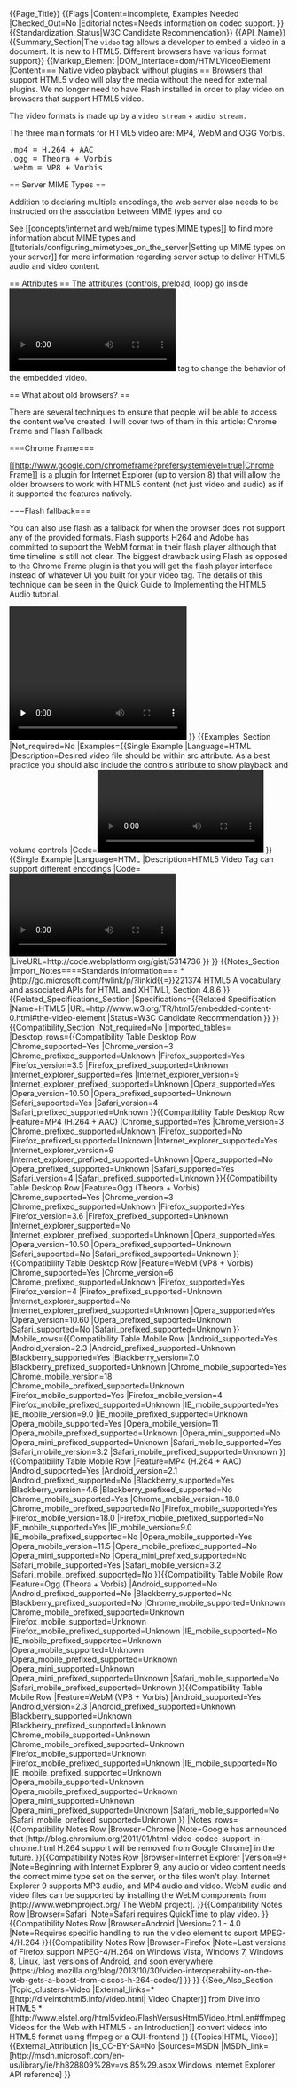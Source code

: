 {{Page_Title}}
{{Flags
|Content=Incomplete, Examples Needed
|Checked_Out=No
|Editorial notes=Needs information on codec support.
}}
{{Standardization_Status|W3C Candidate Recommendation}}
{{API_Name}}
{{Summary_Section|The <code>video</code> tag allows a developer to embed a video in a document. It is new to HTML5. Different browsers have various format support}}
{{Markup_Element
|DOM_interface=dom/HTMLVideoElement
|Content=== Native video playback without plugins ==
Browsers that support HTML5 video will play the media without the need for external plugins. We no longer need to have Flash installed in order to play video on browsers that support HTML5 video. 

The video formats is made up by a <code>video stream</code> + <code>audio stream.</code>

The three main formats for HTML5 video are: MP4, WebM and OGG Vorbis. 

<pre>
.mp4 = H.264 + AAC
.ogg = Theora + Vorbis
.webm = VP8 + Vorbis
</pre>


== Server MIME Types ==

Addition to declaring multiple encodings, the web server also needs to be instructed on the association between MIME types and co

See [[concepts/internet and web/mime types|MIME types]] to find more information about MIME types and [[tutorials/configuring_mimetypes_on_the_server|Setting up MIME types on your server]] for more information regarding server setup to deliver HTML5 audio and video content. 

== Attributes == 
The attributes (controls, preload, loop) go inside <code><video></code> tag to change the behavior of the embedded video.

== What about old browsers? ==

There are several techniques to ensure that people will be able to access the content we've created. I will cover two of them in this article: Chrome Frame and Flash Fallback


===Chrome Frame===

[[http://www.google.com/chromeframe?prefersystemlevel=true|Chrome Frame]] is a plugin for Internet Explorer (up to version 8) that will allow the older browsers to work with HTML5 content (not just video and audio) as if it supported the features natively. 

===Flash fallback===

You can also use flash as a fallback for when the browser does not support any of the provided formats. Flash supports H264 and Adobe has committed to support the WebM format in their flash player although that time timeline is still not clear. The biggest drawback using Flash as opposed to the Chrome Frame plugin is that you will get the flash player interface instead of  whatever UI you built for your video tag. The details of this technique can be seen in the Quick Guide to Implementing the HTML5 Audio tutorial.

<syntaxhighlight lang="html5" highlight="5-7">
<video width="320" height="240" controls="controls" preload="none">
  <source src="movie.mp4" type="video/mp4">
  <source src="movie.ogg" type="video/ogg">
  <source src="movie.webm" type="video/webm">
  <object data="movie.mp4" width="320" height="240">
    <embed src="movie.swf" width="320" height="240">
  </object> 
</video>
</syntaxhighlight>
}}
{{Examples_Section
|Not_required=No
|Examples={{Single Example
|Language=HTML
|Description=Desired video file should be within src attribute. As a best practice you should also include the controls attribute to show playback and volume controls
|Code=<video src="video.webm" controls="controls"></video>
}}{{Single Example
|Language=HTML
|Description=HTML5 Video Tag can support different encodings
|Code=<video>
            <source src="video.mp4" type="video/mp4" />
            <source src="video.webm" type="video/webm" />
            <source src="video.ogg" type="video/ogg" />
            Your browser does not support the <code>video</code> element. 
            You can download it <a href="video.webm">here</a>.
</video>
|LiveURL=http://code.webplatform.org/gist/5314736
}}
}}
{{Notes_Section
|Import_Notes====Standards information===
*[http://go.microsoft.com/fwlink/p/?linkid{{=}}221374 HTML5 A vocabulary and associated APIs for HTML and XHTML], Section 4.8.6
}}
{{Related_Specifications_Section
|Specifications={{Related Specification
|Name=HTML5
|URL=http://www.w3.org/TR/html5/embedded-content-0.html#the-video-element
|Status=W3C Candidate Recommendation
}}
}}
{{Compatibility_Section
|Not_required=No
|Imported_tables=
|Desktop_rows={{Compatibility Table Desktop Row
|Chrome_supported=Yes
|Chrome_version=3
|Chrome_prefixed_supported=Unknown
|Firefox_supported=Yes
|Firefox_version=3.5
|Firefox_prefixed_supported=Unknown
|Internet_explorer_supported=Yes
|Internet_explorer_version=9
|Internet_explorer_prefixed_supported=Unknown
|Opera_supported=Yes
|Opera_version=10.50
|Opera_prefixed_supported=Unknown
|Safari_supported=Yes
|Safari_version=4
|Safari_prefixed_supported=Unknown
}}{{Compatibility Table Desktop Row
|Feature=MP4 (H.264 + AAC)
|Chrome_supported=Yes
|Chrome_version=3
|Chrome_prefixed_supported=Unknown
|Firefox_supported=No
|Firefox_prefixed_supported=Unknown
|Internet_explorer_supported=Yes
|Internet_explorer_version=9
|Internet_explorer_prefixed_supported=Unknown
|Opera_supported=No
|Opera_prefixed_supported=Unknown
|Safari_supported=Yes
|Safari_version=4
|Safari_prefixed_supported=Unknown
}}{{Compatibility Table Desktop Row
|Feature=Ogg (Theora + Vorbis)
|Chrome_supported=Yes
|Chrome_version=3
|Chrome_prefixed_supported=Unknown
|Firefox_supported=Yes
|Firefox_version=3.6
|Firefox_prefixed_supported=Unknown
|Internet_explorer_supported=No
|Internet_explorer_prefixed_supported=Unknown
|Opera_supported=Yes
|Opera_version=10.50
|Opera_prefixed_supported=Unknown
|Safari_supported=No
|Safari_prefixed_supported=Unknown
}}{{Compatibility Table Desktop Row
|Feature=WebM (VP8 + Vorbis)
|Chrome_supported=Yes
|Chrome_version=6
|Chrome_prefixed_supported=Unknown
|Firefox_supported=Yes
|Firefox_version=4
|Firefox_prefixed_supported=Unknown
|Internet_explorer_supported=No
|Internet_explorer_prefixed_supported=Unknown
|Opera_supported=Yes
|Opera_version=10.60
|Opera_prefixed_supported=Unknown
|Safari_supported=No
|Safari_prefixed_supported=Unknown
}}
|Mobile_rows={{Compatibility Table Mobile Row
|Android_supported=Yes
|Android_version=2.3
|Android_prefixed_supported=Unknown
|Blackberry_supported=Yes
|Blackberry_version=7.0
|Blackberry_prefixed_supported=Unknown
|Chrome_mobile_supported=Yes
|Chrome_mobile_version=18
|Chrome_mobile_prefixed_supported=Unknown
|Firefox_mobile_supported=Yes
|Firefox_mobile_version=4
|Firefox_mobile_prefixed_supported=Unknown
|IE_mobile_supported=Yes
|IE_mobile_version=9.0
|IE_mobile_prefixed_supported=Unknown
|Opera_mobile_supported=Yes
|Opera_mobile_version=11
|Opera_mobile_prefixed_supported=Unknown
|Opera_mini_supported=No
|Opera_mini_prefixed_supported=Unknown
|Safari_mobile_supported=Yes
|Safari_mobile_version=3.2
|Safari_mobile_prefixed_supported=Unknown
}}{{Compatibility Table Mobile Row
|Feature=MP4 (H.264 + AAC)
|Android_supported=Yes
|Android_version=2.1
|Android_prefixed_supported=No
|Blackberry_supported=Yes
|Blackberry_version=4.6
|Blackberry_prefixed_supported=No
|Chrome_mobile_supported=Yes
|Chrome_mobile_version=18.0
|Chrome_mobile_prefixed_supported=No
|Firefox_mobile_supported=Yes
|Firefox_mobile_version=18.0
|Firefox_mobile_prefixed_supported=No
|IE_mobile_supported=Yes
|IE_mobile_version=9.0
|IE_mobile_prefixed_supported=No
|Opera_mobile_supported=Yes
|Opera_mobile_version=11.5
|Opera_mobile_prefixed_supported=No
|Opera_mini_supported=No
|Opera_mini_prefixed_supported=No
|Safari_mobile_supported=Yes
|Safari_mobile_version=3.2
|Safari_mobile_prefixed_supported=No
}}{{Compatibility Table Mobile Row
|Feature=Ogg (Theora + Vorbis)
|Android_supported=No
|Android_prefixed_supported=No
|Blackberry_supported=No
|Blackberry_prefixed_supported=No
|Chrome_mobile_supported=Unknown
|Chrome_mobile_prefixed_supported=Unknown
|Firefox_mobile_supported=Unknown
|Firefox_mobile_prefixed_supported=Unknown
|IE_mobile_supported=No
|IE_mobile_prefixed_supported=Unknown
|Opera_mobile_supported=Unknown
|Opera_mobile_prefixed_supported=Unknown
|Opera_mini_supported=Unknown
|Opera_mini_prefixed_supported=Unknown
|Safari_mobile_supported=No
|Safari_mobile_prefixed_supported=Unknown
}}{{Compatibility Table Mobile Row
|Feature=WebM (VP8 + Vorbis)
|Android_supported=Yes
|Android_version=2.3
|Android_prefixed_supported=Unknown
|Blackberry_supported=Unknown
|Blackberry_prefixed_supported=Unknown
|Chrome_mobile_supported=Unknown
|Chrome_mobile_prefixed_supported=Unknown
|Firefox_mobile_supported=Unknown
|Firefox_mobile_prefixed_supported=Unknown
|IE_mobile_supported=No
|IE_mobile_prefixed_supported=Unknown
|Opera_mobile_supported=Unknown
|Opera_mobile_prefixed_supported=Unknown
|Opera_mini_supported=Unknown
|Opera_mini_prefixed_supported=Unknown
|Safari_mobile_supported=No
|Safari_mobile_prefixed_supported=Unknown
}}
|Notes_rows={{Compatibility Notes Row
|Browser=Chrome
|Note=Google has announced that [http://blog.chromium.org/2011/01/html-video-codec-support-in-chrome.html H.264 support will be removed from Google Chrome] in the future.
}}{{Compatibility Notes Row
|Browser=Internet Explorer
|Version=9+
|Note=Beginning with Internet Explorer 9, any audio or video content needs  the correct mime type set on the server, or the files won't play. Internet Explorer 9 supports MP3 audio, and  MP4 audio and video. WebM audio and video files can be supported by installing the WebM components from [http://www.webmproject.org/ The WebM project].
}}{{Compatibility Notes Row
|Browser=Safari
|Note=Safari requires QuickTime to play video.
}}{{Compatibility Notes Row
|Browser=Android
|Version=2.1 - 4.0
|Note=Requires specific handling to run the video element to suport MPEG-4/H.264
}}{{Compatibility Notes Row
|Browser=Firefox
|Note=Last versions of Firefox support MPEG-4/H.264 on Windows Vista, Windows 7, Windows 8, Linux, last versions of Android, and soon everywhere [https://blog.mozilla.org/blog/2013/10/30/video-interoperability-on-the-web-gets-a-boost-from-ciscos-h-264-codec/]
}}
}}
{{See_Also_Section
|Topic_clusters=Video
|External_links=* [[http://diveintohtml5.info/video.html| Video Chapter]] from Dive into HTML5
* [[http://www.elstel.org/html5video/FlashVersusHtml5Video.html.en#ffmpeg Videos for the Web with HTML5 - an Introduction]] convert videos into HTML5 format using ffmpeg or a GUI-frontend
}}
{{Topics|HTML, Video}}
{{External_Attribution
|Is_CC-BY-SA=No
|Sources=MSDN
|MSDN_link=[http://msdn.microsoft.com/en-us/library/ie/hh828809%28v=vs.85%29.aspx Windows Internet Explorer API reference]
}}